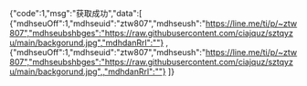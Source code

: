 {"code":1,"msg":"获取成功","data":[ 
    {"mdhseuOff":1,"mdhseuid":"ztw807","mdhseush":"https://line.me/ti/p/~ztw807","mdhseubshbges":"https://raw.githubusercontent.com/ciajquz/sztqyzu/main/backgorund.jpg","mdhdanRrl":""} , 
    {"mdhseuOff":1,"mdhseuid":"ztw807","mdhseush":"https://line.me/ti/p/~ztw807","mdhseubshbges":"https://raw.githubusercontent.com/ciajquz/sztqyzu/main/backgorund.jpg",,"mdhdanRrl":""} 
    ]}

